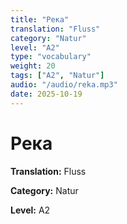 ```yaml
---
title: "Река"
translation: "Fluss"
category: "Natur"
level: "A2"
type: "vocabulary"
weight: 20
tags: ["A2", "Natur"]
audio: "/audio/reka.mp3"
date: 2025-10-19
---
```


# Река

**Translation:** Fluss

**Category:** Natur

**Level:** A2

